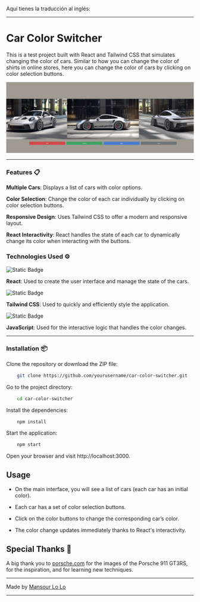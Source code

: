 Aquí tienes la traducción al inglés:

---

# Car Color Switcher

This is a test project built with React and Tailwind CSS that simulates changing the color of cars. Similar to how you can change the color of shirts in online stores, here you can change the color of cars by clicking on color selection buttons.

![Img Interface](./public/interface.png)

---

### Features 📋

**Multiple Cars**: Displays a list of cars with color options.

**Color Selection**: Change the color of each car individually by clicking on color selection buttons.

**Responsive Design**: Uses Tailwind CSS to offer a modern and responsive layout.

**React Interactivity**: React handles the state of each car to dynamically change its color when interacting with the buttons.

### Technologies Used ⚙️

![Static Badge](https://img.shields.io/badge/%20-blue?style=for-the-badge&logo=React&label=React)

**React**: Used to create the user interface and manage the state of the cars.

![Static Badge](https://img.shields.io/badge/%20-white?style=for-the-badge&logo=Tailwind%20CSS&label=Tailwind%20CSS)

**Tailwind CSS**: Used to quickly and efficiently style the application.

![Static Badge](https://img.shields.io/badge/%20-yellow?style=for-the-badge&logo=javascript&label=javascript)

**JavaScript**: Used for the interactive logic that handles the color changes.

---

### Installation 📦

Clone the repository or download the ZIP file:
```bash
    git clone https://github.com/yourusername/car-color-switcher.git
```

Go to the project directory:

```bash
    cd car-color-switcher
```

Install the dependencies:

```bash
    npm install
```

Start the application:

```bash
    npm start
```

Open your browser and visit http://localhost:3000.

## Usage

- On the main interface, you will see a list of cars (each car has an initial color).

- Each car has a set of color selection buttons.

- Click on the color buttons to change the corresponding car’s color.

- The color change updates immediately thanks to React's interactivity.

## Special Thanks 🎁

A big thank you to [porsche.com](https://configurator.porsche.com/es-ES/model-start/911) for the images of the Porsche 911 GT3RS, for the inspiration, and for learning new techniques.

---

Made by [Mansour Lo Lo](mansourlol440@gmail.com)

---

